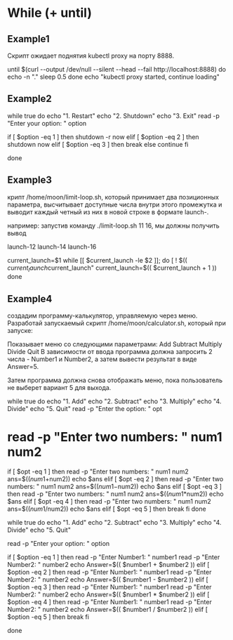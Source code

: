 # While (+ until)

## Example1


Скрипт ожидает поднятия kubectl proxy на порту 8888.


until $(curl --output /dev/null --silent --head --fail http://localhost:8888)
do
  echo -n "."
  sleep 0.5
done
echo "kubectl proxy started, continue loading"



## Example2

while true
do
  echo "1. Restart"
  echo "2. Shutdown"
  echo "3. Exit"
  read -p "Enter your option: " option

  if [ $option -eq 1 ]
  then
    shutdown -r now
  elif [ $option -eq 2 ]
  then
    shutdown now
  elif [ $option -eq 3 ]
  then
    break
  else
    continue
  fi

done


## Example3

крипт /home/moon/limit-loop.sh, который принимает два позиционных параметра, высчитывает доступные числа внутри этого промежутка и выводит каждый четный из них в новой строке в формате launch-<number>.

например: запустив команду ./limit-loop.sh 11 16, мы должны получить вывод

launch-12
launch-14
launch-16


current_launch=$1
while [[ $current_launch -le $2 ]]; do
  [ ! $(( $current_launch % 2 )) -eq 0 ] || echo "launch-$current_launch"
  current_launch=$(( $current_launch + 1 ))
done


## Example4

создадим программу-калькулятор, управляемую через меню. Разработай запускаемый скрипт /home/moon/calculator.sh, который при запуске:

Показывает меню со следующими параметрами:
Add
Subtract
Multiply
Divide
Quit
В зависимости от ввода программа должна запросить 2 числа - Number1 и Number2, а затем вывести результат в виде Answer=5.

Затем программа должна снова отображать меню, пока пользователь не выберет вариант 5 для выхода.



while true
do
  echo "1. Add"
  echo "2. Subtract"
  echo "3. Multiply"
  echo "4. Divide"
  echo "5. Quit"
  read -p "Enter the option: " opt

#  read -p "Enter two numbers: " num1 num2

  if [ $opt -eq 1 ]
  then
    read -p "Enter two numbers: " num1 num2
    ans=$(($num1+$num2))
    echo $ans
  elif [ $opt -eq 2 ]
  then
    read -p "Enter two numbers: " num1 num2
    ans=$(($num1-$num2))
    echo $ans
  elif [ $opt -eq 3 ]
  then
    read -p "Enter two numbers: " num1 num2
    ans=$(($num1*$num2))
    echo $ans
  elif [ $opt -eq 4 ]
  then
    read -p "Enter two numbers: " num1 num2
    ans=$(($num1/$num2))
    echo $ans
  elif [ $opt -eq 5 ]
  then
    break
  fi
done



while true
do
  echo "1. Add"
  echo "2. Subtract"
  echo "3. Multiply"
  echo "4. Divide"
  echo "5. Quit"

  read -p "Enter your option: " option

  if [ $option -eq 1 ]
  then
        read -p "Enter Number1: " number1
        read -p "Enter Number2: " number2
        echo Answer=$(( $number1 + $number2 ))
  elif [ $option -eq 2 ]
  then
        read -p "Enter Number1: " number1
        read -p "Enter Number2: " number2
        echo Answer=$(( $number1 - $number2 ))
  elif [ $option -eq 3 ]
  then
        read -p "Enter Number1: " number1
        read -p "Enter Number2: " number2
        echo Answer=$(( $number1 * $number2 ))
  elif [ $option -eq 4 ]
  then
        read -p "Enter Number1: " number1
        read -p "Enter Number2: " number2
        echo Answer=$(( $number1 / $number2 ))
  elif [ $option -eq 5 ]
  then
    break
  fi

done